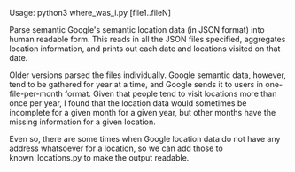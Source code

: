 Usage: python3 where_was_i.py [file1..fileN]

Parse semantic Google's semantic location data (in JSON format) into human readable form.  This reads in all the JSON files specified, aggregates location information, and prints out each date and locations visited on that date.

Older versions parsed the files individually.  Google semantic data, however, tend to be gathered for year at a time, and Google sends it to users in one-file-per-month format.  Given that people tend to visit locations more than once per year, I found that the location data would sometimes be incomplete for a given month for a given year, but other months have the missing information for a given location.

Even so, there are some times when Google location data do not have any address whatsoever for a location, so we can add those to known_locations.py to make the output readable.
